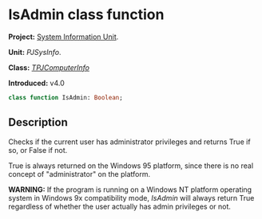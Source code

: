 # IsAdmin class function #

**Project:** [System Information Unit](SystemInformationUnit.md).

**Unit:** _PJSysInfo_.

**Class:** _[TPJComputerInfo](TPJComputerInfo.md)_

**Introduced:** v4.0

```pascal
class function IsAdmin: Boolean;
```

## Description ##

Checks if the current user has administrator privileges and returns True if so, or False if not.

True is always returned on the Windows 95 platform, since there is no real concept of "administrator" on the platform.

**WARNING:** If the program is running on a Windows NT platform operating system in Windows 9x compatibility mode, _IsAdmin_ will always return True regardless of whether the user actually has admin privileges or not.